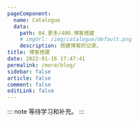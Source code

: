 ```yaml
---
pageComponent: 
  name: Catalogue
  data: 
    path: 04.更多/400.博客搭建
    # imgUrl: /img/catalogue/default.png
    description: 搭建博客的记录。
title: 博客搭建
date: 2022-01-16 17:47:41
permalink: /more/blog/
sidebar: false
article: false
comment: false
editLink: false
---
```


::: note
等待学习和补充。
:::